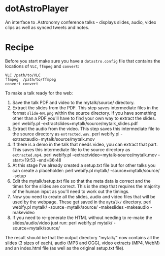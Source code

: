 dotAstroPlayer
==============

An interface to .Astronomy conference talks - displays slides, audio, video clips as well as synced tweets and notes.

Recipe
======

Before you start make sure you have a `dotastro.config` file that contains the locations of `VLC`, `ffmpeg` and `convert`:

````
VLC	/path/to/VLC
ffmpeg	/path/to/ffmpeg
convert	convert
````

To make a talk ready for the web:

1. Save the talk PDF and video to the mytalk/source/ directory.
1. Extract the slides from the PDF. This step saves intermediate files in the format `slide-NN.png` within the source directory. If you have something other than a PDF you'll have to find your own way to extract the slides.
        perl webify.pl -extractslides=mytalk/source/mytalk_slides.pdf
1. Extract the audio from the video. This step saves this intermediate file to the source directory as `extracted.wav`.
        perl webify.pl -extractaudio=mytalk/source/mytalk.mov
1. If there is a demo in the talk that needs video, you can extract that part. This saves this intermediate file to the source directory as `extracted.mp4`.
        perl webify.pl -extractvideo=mytalk-source/mytalk.mov -start=19:53 -end=36:48
1. At this stage I've already created a setup.txt file but for other talks you can create a placeholder:
        perl webify.pl mytalk/ -source=mytalk/source/ -setup
1. Edit the mytalk/setup.txt file so that the meta data is correct and the times for the slides are correct. This is the step that requires the majority of the human input as you'll need to work out the timings.
1. Now you need to create all the slides, audio and video files that will be used by the webpage. These get saved in the `mytalk/` directory.
        perl webify.pl mytalk/ -source=mytalk/source/ -makeslides -makeaudio -makevideo
1. If you need to re-generate the HTML without needing to re-make the slides/audio/video just run:
        perl webify.pl mytalk/ -source=mytalk/source/

The result should be that the output directory "mytalk/" now contains all the slides (3 sizes of each), audio (MP3 and OGG), video extracts (MP4, WebM) and an index.html file (as well as the original setup.txt file).
